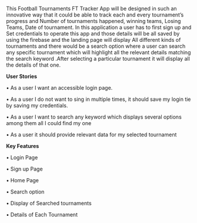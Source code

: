 This Football Tournaments FT Tracker App will be designed in such an innovative way that it could be able to track each and every tournament’s progress and Number of tournaments happened, winning teams, Losing Teams, Date of tournament. In this application a user has to first sign up and Set credentials to operate this app and those details will be all saved by using the firebase and the landing page will display All different kinds of tournaments and there would be a search option where a user can search any specific tournament which will highlight all the relevant details matching the search keyword .After selecting a particular tournament it will display all the details of that one.
 
 
 
 
<b>User Stories</b>
<p>•	As a user I want an accessible login page.</p>
<p>•	As a user I do not want to sing in multiple times, it should save my login tie by saving my credentials.</p>
<p>•	As a user I want to search any keyword which displays several options among them all I could find my one </p>
<p>•	As a user it should provide relevant data for my selected tournament </p>

 
<b>Key Features</b> 
<p>•	Login Page 
<p>•	Sign up Page 
<p>•	Home Page 
<p>•	Search option
<p>•	Display of Searched tournaments
<p>•	Details of Each Tournament  
